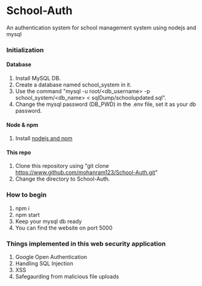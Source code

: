 # School-Auth

An authentication system for school management system using nodejs and mysql

### Initialization

#### Database

1. Install MySQL DB.
2. Create a database named school_system in it.
3. Use the command "mysql -u root/<db_username> -p school_system/<db_name> < sqlDump/schoolupdated.sql".
4. Change the mysql password (DB_PWD) in the .env file, set it as your db password.

#### Node & npm

1. Install [nodejs and npm](https://nodejs.org/dist/v14.15.1/node-v14.15.1-x64.msi)

#### This repo

1. Clone this repository using "git clone https://www.github.com/mohanram123/School-Auth.git"
2. Change the directory to School-Auth.

### How to begin

1. npm i
2. npm start
3. Keep your mysql db ready
4. You can find the website on port 5000

### Things implemented in this web security application

1. Google Open Authentication
2. Handling SQL Injection
3. XSS
4. Safegaurding from malicious file uploads
